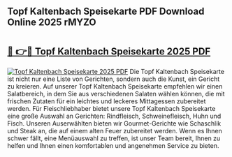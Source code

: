 ## Topf Kaltenbach Speisekarte PDF Download Online 2025 rMYZO

# <h2><a href="http://gcdw5pd.nevu.top/?p=Topf+Kaltenbach+Speisekarte">🔗 👉🔴 Topf Kaltenbach Speisekarte 2025 PDF</a></h2>

[![Topf Kaltenbach Speisekarte 2025 PDF](https://i.imgur.com/dBaPXMq.png)](http://gcdw5pd.nevu.top/?p=Topf+Kaltenbach+Speisekarte)
Die Topf Kaltenbach Speisekarte ist nicht nur eine Liste von Gerichten, sondern auch die Kunst, ein Gericht zu kreieren. Auf unserer Topf Kaltenbach Speisekarte empfehlen wir einen Salatbereich, in dem Sie aus verschiedenen Salaten wählen können, die mit frischen Zutaten für ein leichtes und leckeres Mittagessen zubereitet werden. Für Fleischliebhaber bietet unsere Topf Kaltenbach Speisekarte eine große Auswahl an Gerichten: Rindfleisch, Schweinefleisch, Huhn und Fisch. Unseren Auserwählten bieten wir Gourmet-Gerichte wie Schaschlik und Steak an, die auf einem alten Feuer zubereitet werden. Wenn es Ihnen schwer fällt, eine Menüauswahl zu treffen, ist unser Team bereit, Ihnen zu helfen und Ihnen einen komfortablen und angenehmen Service zu bieten.
